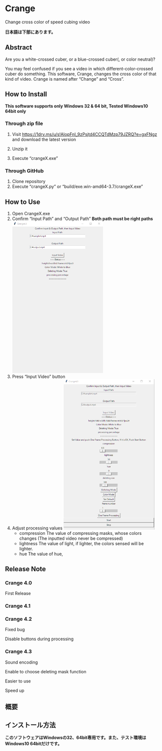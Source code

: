# Crange
Change cross color of speed cubing video

**日本語は下部にあります。**

## Abstract

Are you a white-crossed cuber, or a blue-crossed cuber(, or color neutral)?

You may feel confused if you see a video in which different-color-crossed cuber do something. This software, Crange, changes the cross color of that kind of video. Crange is named after “Change” and “Cross”.

## How to Install

**This software supports only Windows 32 & 64 bit, Tested Windows10 64bit only**

### Through zip file

1. Visit https://1drv.ms/u/s!AlopFnI_9zPsjtd4CCQTdMzp79JZRQ?e=gxFNgz and download the latest version

2. Unzip it 

3. Execute “crangeX.exe”

### Through GitHub

1. Clone repository
2. Execute “crangeX.py” or “build/exe.win-amd64-3.7/crangeX.exe”

## How to Use

1. Open CrangeX.exe
2. Confirm “Input Path” and “Output Path”
   **Both path must be right paths**
   <img src="https://github.com/Nyanyan/Crange/blob/master/img/crange_1.png" width="300">
3. Press “Input Video” button
4. Adjust processing values
   <img src="https://github.com/Nyanyan/Crange/blob/master/img/crange_2.png" width="300">
   * compression
     The value of compressing masks, whose colors changes (The inputted video never be compressed)
   * lightness
     The value of light, if lighter, the colors sensed will be lighter.
   * hue
     The value of hue, 

## Release Note

### Crange 4.0

First Release

### Crange 4.1



### Crange 4.2

Fixed bug

Disable buttons during processing

### Crange 4.3

Sound encoding

Enable to choose deleting mask function

Easier to use

Speed up



## 概要

## インストール方法

**このソフトウェアはWindowsの32、64bit専用です。また、テスト環境はWindows10 64bitだけです。**